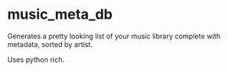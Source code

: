 # music\_meta\_db

Generates a pretty looking list of your music library complete with 
metadata, sorted by artist.

Uses python rich.
